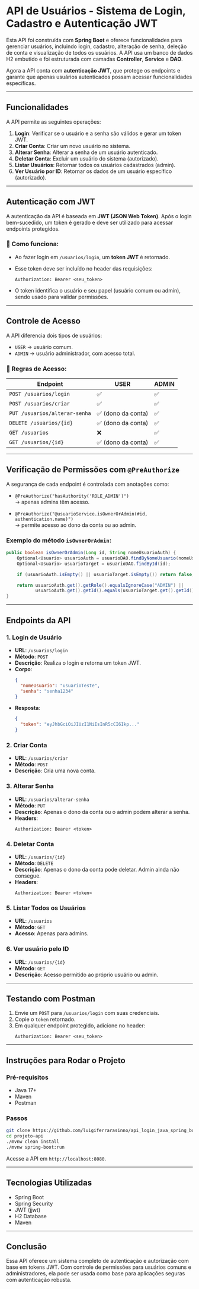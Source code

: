 

# **API de Usuários - Sistema de Login, Cadastro e Autenticação JWT**

Esta API foi construída com **Spring Boot** e oferece funcionalidades para gerenciar usuários, incluindo login, cadastro, alteração de senha, deleção de conta e visualização de todos os usuários. A API usa um banco de dados H2 embutido e foi estruturada com camadas **Controller**, **Service** e **DAO**.

Agora a API conta com **autenticação JWT**, que protege os endpoints e garante que apenas usuários autenticados possam acessar funcionalidades específicas.

---

## **Funcionalidades**
A API permite as seguintes operações:

1. **Login**: Verificar se o usuário e a senha são válidos e gerar um token JWT.
2. **Criar Conta**: Criar um novo usuário no sistema.
3. **Alterar Senha**: Alterar a senha de um usuário autenticado.
4. **Deletar Conta**: Excluir um usuário do sistema (autorizado).
5. **Listar Usuários**: Retornar todos os usuários cadastrados (admin).
6. **Ver Usuário por ID**: Retornar os dados de um usuário específico (autorizado).

---

## **Autenticação com JWT**

A autenticação da API é baseada em **JWT (JSON Web Token)**. Após o login bem-sucedido, um token é gerado e deve ser utilizado para acessar endpoints protegidos.

### 🔐 Como funciona:

- Ao fazer login em `/usuarios/login`, um **token JWT** é retornado.
- Esse token deve ser incluído no header das requisições:
  ```
  Authorization: Bearer <seu_token>
  ```

- O token identifica o usuário e seu papel (usuário comum ou admin), sendo usado para validar permissões.

---

## **Controle de Acesso**

A API diferencia dois tipos de usuários:

- `USER` → usuário comum.
- `ADMIN` → usuário administrador, com acesso total.

### 🔐 Regras de Acesso:

| Endpoint                       | USER                 | ADMIN                |
|-------------------------------|----------------------|----------------------|
| `POST /usuarios/login`        | ✅                   | ✅                   |
| `POST /usuarios/criar`        | ✅                   | ✅                   |
| `PUT /usuarios/alterar-senha` | ✅ (dono da conta)   | ✅                   |
| `DELETE /usuarios/{id}`       | ✅ (dono da conta)   | ✅                   |
| `GET /usuarios`               | ❌                   | ✅                   |
| `GET /usuarios/{id}`          | ✅ (dono da conta)   | ✅                   |


---

## **Verificação de Permissões com `@PreAuthorize`**

A segurança de cada endpoint é controlada com anotações como:

- `@PreAuthorize("hasAuthority('ROLE_ADMIN')")`  
  → apenas admins têm acesso.

- `@PreAuthorize("@usuarioService.isOwnerOrAdmin(#id, authentication.name)")`  
  → permite acesso ao dono da conta ou ao admin.

### Exemplo do método `isOwnerOrAdmin`:

```java
public boolean isOwnerOrAdmin(Long id, String nomeUsuarioAuth) {
    Optional<Usuario> usuarioAuth = usuarioDAO.findByNomeUsuario(nomeUsuarioAuth);
    Optional<Usuario> usuarioTarget = usuarioDAO.findById(id);

    if (usuarioAuth.isEmpty() || usuarioTarget.isEmpty()) return false;

    return usuarioAuth.get().getRole().equalsIgnoreCase("ADMIN") ||
           usuarioAuth.get().getId().equals(usuarioTarget.get().getId());
}
```

---

## **Endpoints da API**

### **1. Login de Usuário**
- **URL**: `/usuarios/login`
- **Método**: `POST`
- **Descrição**: Realiza o login e retorna um token JWT.
- **Corpo**:
  ```json
  {
    "nomeUsuario": "usuarioTeste",
    "senha": "senha1234"
  }
  ```
- **Resposta**:
  ```json
  {
    "token": "eyJhbGciOiJIUzI1NiIsInR5cCI6Ikp..."
  }
  ```

### **2. Criar Conta**
- **URL**: `/usuarios/criar`
- **Método**: `POST`
- **Descrição**: Cria uma nova conta.

### **3. Alterar Senha**
- **URL**: `/usuarios/alterar-senha`
- **Método**: `PUT`
- **Descrição**: Apenas o dono da conta ou o admin podem alterar a senha.
- **Headers**:
  ```
  Authorization: Bearer <token>
  ```

### **4. Deletar Conta**
- **URL**: `/usuarios/{id}`
- **Método**: `DELETE`
- **Descrição**: Apenas o dono da conta pode deletar. Admin ainda não consegue.
- **Headers**:
  ```
  Authorization: Bearer <token>
  ```

### **5. Listar Todos os Usuários**
- **URL**: `/usuarios`
- **Método**: `GET`
- **Acesso**: Apenas para admins.

### **6. Ver usuário pelo ID**
- **URL**: `/usuarios/{id}`
- **Método**: `GET`
- **Descrição**: Acesso permitido ao próprio usuário ou admin.

---

## **Testando com Postman**

1. Envie um `POST` para `/usuarios/login` com suas credenciais.
2. Copie o `token` retornado.
3. Em qualquer endpoint protegido, adicione no header:
   ```
   Authorization: Bearer <seu_token>
   ```

---

## **Instruções para Rodar o Projeto**

### **Pré-requisitos**
- Java 17+
- Maven
- Postman

### **Passos**
```bash
git clone https://github.com/luigiferrarasinno/api_login_java_spring_boot.git
cd projeto-api
./mvnw clean install
./mvnw spring-boot:run
```

Acesse a API em `http://localhost:8080`.

---

## **Tecnologias Utilizadas**
- Spring Boot
- Spring Security
- JWT (jjwt)
- H2 Database
- Maven

---

## **Conclusão**
Essa API oferece um sistema completo de autenticação e autorização com base em tokens JWT. Com controle de permissões para usuários comuns e administradores, ela pode ser usada como base para aplicações seguras com autenticação robusta.
```
